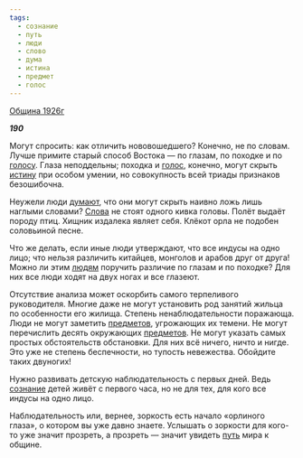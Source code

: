 ```yaml
---
tags:
  - сознание
  - путь
  - люди
  - слово
  - дума
  - истина
  - предмет
  - голос
---
```

[Община 1926г](https://127.0.0.1:4002/agni/1926)

___190___

Могут спросить: как отличить нововошедшего? Конечно, не по словам. Лучше примите старый способ Востока — по глазам, по походке и по [голосу](../../../tags/#[голос](../../../tags/#голос)). Глаза неподдельны; походка и [голос](../../../tags/#голос), конечно, могут скрыть [истину](../../../tags/#истина) при особом умении, но совокупность всей триады признаков безошибочна.   

Неужели люди [думают](../../../tags/#дума), что они могут скрыть наивно ложь лишь наглыми словами? [Слова](../../../tags/#слово) не стоят одного кивка головы. Полёт выдаёт породу птиц. Хищник издалека являет себя. Клёкот орла не подобен соловьиной песне.   

Что же делать, если иные люди утверждают, что все индусы на одно лицо; что нельзя различить китайцев, монголов и арабов друг от друга! Можно ли этим [людям](../../../tags/#люди) поручить различие по глазам и по походке? Для них все люди ходят на двух ногах и все глазеют.   

Отсутствие анализа может оскорбить самого терпеливого руководителя. Многие даже не могут установить род занятий жильца по особенности его жилища. Степень ненаблюдательности поражающа. Люди не могут заметить [предметов](../../../tags/#предмет), угрожающих их темени. Не могут перечислить десять окружающих [предметов](../../../tags/#предмет). Не могут указать самых простых обстоятельств обстановки. Для них всё ничего, ничто и нигде. Это уже не степень беспечности, но тупость невежества. Обойдите таких двуногих!   

Нужно развивать детскую наблюдательность с первых дней. Ведь [сознание](../../../tags/#сознание) детей живёт с первого часа, но не для тех, для кого все индусы на одно лицо.   

Наблюдательность или, вернее, зоркость есть начало «орлиного глаза», о котором вы уже давно знаете. Услышать о зоркости для кого-то уже значит прозреть, а прозреть — значит увидеть [путь](../../../tags/#путь) мира к общине.   

